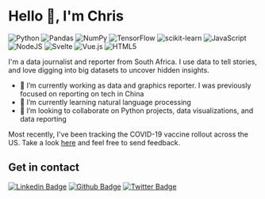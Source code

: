 

<h1>Hello 👋, I'm Chris</h1>

![Python](https://img.shields.io/badge/python-3670A0?style=for-the-badge&logo=python&logoColor=ffdd54)
![Pandas](https://img.shields.io/badge/pandas-%23150458.svg?style=for-the-badge&logo=pandas&logoColor=white)
![NumPy](https://img.shields.io/badge/numpy-%23013243.svg?style=for-the-badge&logo=numpy&logoColor=white)
![TensorFlow](https://img.shields.io/badge/TensorFlow-%23FF6F00.svg?style=for-the-badge&logo=TensorFlow&logoColor=white)
![scikit-learn](https://img.shields.io/badge/scikit--learn-%23F7931E.svg?style=for-the-badge&logo=scikit-learn&logoColor=white)
![JavaScript](https://img.shields.io/badge/javascript-%23323330.svg?style=for-the-badge&logo=javascript&logoColor=%23F7DF1E)
![NodeJS](https://img.shields.io/badge/node.js-6DA55F?style=for-the-badge&logo=node.js&logoColor=white)
![Svelte](https://img.shields.io/badge/svelte-%23f1413d.svg?style=for-the-badge&logo=svelte&logoColor=white)
![Vue.js](https://img.shields.io/badge/vuejs-%2335495e.svg?style=for-the-badge&logo=vuedotjs&logoColor=%234FC08D)
![HTML5](https://img.shields.io/badge/html5-%23E34F26.svg?style=for-the-badge&logo=html5&logoColor=white)

<p align='left'>I'm a data journalist and reporter from South Africa. I use data to tell stories, and love digging into big datasets to uncover hidden insights. 

- 🔭 I’m currently working as data and graphics reporter. I was previously focused on reporting on tech in China
- 🌱 I’m currently learning natural language processing
- 👯 I’m looking to collaborate on Python projects, data visualizations, and data reporting </p>

Most recently, I've been tracking the COVID-19 vaccine rollout across the US. Take a look [here](https://covid-vac-us.herokuapp.com) and feel free to send feedback. 

## Get in contact
[![Linkedin Badge](https://img.shields.io/badge/-christopherudemans-0072b1?style=flat&logo=Linkedin&logoColor=white&link=https://www.linkedin.com/in/christopher-udemans/)](https://www.linkedin.com/in/christopher-udemans/) [![Github Badge](https://img.shields.io/badge/-simprisms-grey?style=flat&logo=github&logoColor=white&link=https://github.com/simprisms/)](https://www.github.com/simprisms/) [![Twitter Badge](https://img.shields.io/badge/-chrisudemans-00acee?style=flat&logo=twitter&logoColor=white&link=https://twitter.com/chrisudemans/)](https://www.twitter.com/chrisudemans/) 
